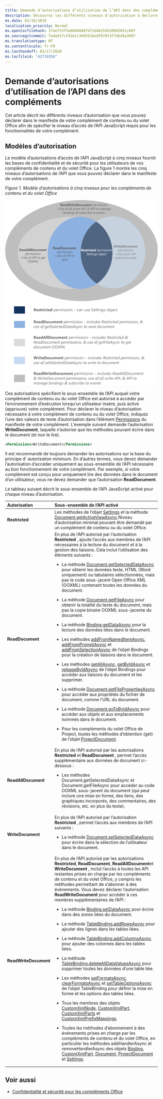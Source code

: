 ```yaml
---
title: Demande d’autorisations d’utilisation de l’API dans des compléments
description: Découvrez les différents niveaux d’autorisation à déclarer dans le manifeste d’un complément de contenu ou de volet de tâches pour spécifier le niveau d’accès de l’API JavaScript.
ms.date: 03/19/2019
localization_priority: Normal
ms.openlocfilehash: 37aef33f5e86460d8f471dd4253b309d2051c097
ms.sourcegitcommit: fa4e81fcf41b1c39d5516edf078f3ffdbd4a3997
ms.translationtype: MT
ms.contentlocale: fr-FR
ms.lasthandoff: 03/17/2020
ms.locfileid: "42719356"
---
```

# <a name="requesting-permissions-for-api-use-in-add-ins"></a>Demande d’autorisations d’utilisation de l’API dans des compléments

Cet article décrit les différents niveaux d’autorisation que vous pouvez déclarer dans le manifeste de votre complément de contenu ou du volet Office afin de spécifier le niveau d’accès de l’API JavaScript requis pour les fonctionnalités de votre complément. 

## <a name="permissions-model"></a>Modèles d’autorisation

Le modèle d’autorisations d’accès de l’API JavaScript à cinq niveaux fournit les bases de confidentialité et de sécurité pour les utilisateurs de vos compléments de contenu et du volet Office. La figure 1 montre les cinq niveaux d’autorisations de l’API que vous pouvez déclarer dans le manifeste de votre complément.

*Figure 1. Modèle d’autorisations à cinq niveaux pour les compléments de contenu et du volet Office*

![Niveaux d’autorisations des applications de volet de tâches](../images/office15-app-sdk-task-pane-app-permission.png)

Ces autorisations spécifient le sous-ensemble de l’API auquel votre complément de contenu ou du volet Office est autorisé à accéder par l’environnement d’exécution lorsqu’un utilisateur insère, puis active (approuve) votre complément. Pour déclarer le niveau d’autorisation nécessaire à votre complément de contenu ou du volet Office, indiquez l’une des valeurs de texte d’autorisation dans l’élément [Permissions](../reference/manifest/permissions.md) du manifeste de votre complément. L’exemple suivant demande l’autorisation **WriteDocument**, laquelle n’autorise que les méthodes pouvant écrire dans le document (et non le lire).

```XML
<Permissions>WriteDocument</Permissions>
```

Il est recommandé de toujours demander les autorisations sur la base du principe d’ _autorisation minimum_. En d’autres termes, vous devez demander l’autorisation d’accéder uniquement au sous-ensemble de l’API nécessaire au bon fonctionnement de votre complément. Par exemple, si votre complément est conçu pour uniquement lire des données dans le document d’un utilisateur, vous ne devez demander que l’autorisation **ReadDocument**.

Le tableau suivant décrit le sous-ensemble de l’API JavaScript activé pour chaque niveau d’autorisation.

|**Autorisation**|**Sous-ensemble de l’API activé**|
|:-----|:-----|
|**Restricted**|Les méthodes de l’objet [Settings](/javascript/api/office/office.settings) et la méthode [Document.getActiveViewAsync](/javascript/api/office/office.document#getactiveviewasync-options--callback-).Niveau d’autorisation minimal pouvant être demandé par un complément de contenu ou du volet Office.|
|**ReadDocument**|En plus de l’API autorisé par l’autorisation **Restricted** , ajoute l’accès aux membres de l’API nécessaires à la lecture du document et à la gestion des liaisons. Cela inclut l’utilisation des éléments suivants :<br/><ul><li>La méthode <a href="/javascript/api/office/office.document#getselecteddataasync-coerciontype--options--callback-" target="_blank">Document.getSelectedDataAsync</a> pour obtenir les données texte, HTML (Word uniquement) ou tabulaires sélectionnées, mais pas le code sous-jacent Open Office XML (OOXML) contenant toutes les données du document.</p></li><li><p>La méthode <a href="/javascript/api/office/office.document#getfileasync-filetype--options--callback-" target="_blank">Document.getFileAsync</a> pour obtenir la totalité du texte du document, mais pas la copie binaire OOXML sous-jacente du document.</p></li><li><p>La méthode <a href="/javascript/api/office/office.binding#getdataasync-options--callback-" target="_blank">Binding.getDataAsync</a> pour la lecture des données liées dans le document.</p></li><li><p>Les méthodes <a href="/javascript/api/office/office.bindings#addfromnameditemasync-itemname--bindingtype--options--callback-" target="_blank">addFromNamedItemAsync</a>, <a href="/javascript/api/office/office.bindings#addfrompromptasync-bindingtype--options--callback-" target="_blank">addFromPromptAsync</a> et <a href="/javascript/api/office/office.bindings#addfromselectionasync-bindingtype--options--callback-" target="_blank">addFromSelectionAsync</a> de l’objet <span class="keyword">Bindings</span> pour la création de liaisons dans le document.</p></li><li><p>Les méthodes <a href="/javascript/api/office/office.bindings#getallasync-options--callback-" target="_blank">getAllAsync</a>, <a href="/javascript/api/office/office.bindings#getbyidasync-id--options--callback-" target="_blank">getByIdAsync</a> et <a href="/javascript/api/office/office.bindings#releasebyidasync-id--options--callback-" target="_blank">releaseByIdAsync</a> de l’objet <span class="keyword">Bindings</span> pour accéder aux liaisons du document et les supprimer.</p></li><li><p>La méthode <a href="/javascript/api/office/office.document#getfilepropertiesasync-options--callback-" target="_blank">Document.getFilePropertiesAsync</a> pour accéder aux propriétés du fichier de document, comme l’URL du document.</p></li><li><p>La méthode <a href="/javascript/api/office/office.document#gotobyidasync-id--gototype--options--callback-" target="_blank">Document.goToByIdAsync</a> pour accéder aux objets et aux emplacements nommés dans le document.</p></li><li><p>Pour les compléments du volet Office de Project, toutes les méthodes d’obtention (get) de l’objet <a href="/javascript/api/office/office.document" target="_blank">ProjectDocument</a>. </p></li></ul>|
|**ReadAllDocument**|En plus de l’API autorisé par les autorisations **Restricted** et **ReadDocument** , permet l’accès supplémentaire aux données de document ci-dessous :<br/><ul><li><p>Les méthodes <span class="keyword">Document.getSelectedDataAsync</span> et <span class="keyword">Document.getFileAsync</span> pour accéder au code OOXML sous-jacent du document (qui peut inclure une mise en forme, des liens, des graphiques incorporés, des commentaires, des révisions, etc. en plus du texte).</p></li></ul>|
|**WriteDocument**|En plus de l’API autorisé par l’autorisation **Restricted** , permet l’accès aux membres de l’API suivants :<br/><ul><li><p>La méthode <a href="/javascript/api/office/office.document#setselecteddataasync-data--options--callback-" target="_blank">Document.setSelectedDataAsync</a> pour écrire dans la sélection de l’utilisateur dans le document.</p></li></ul>|
|**ReadWriteDocument**|En plus de l’API autorisé par les autorisations **Restricted**, **ReadDocument**, **ReadAllDocument**et **WriteDocument** , inclut l’accès à toutes les API restantes prises en charge par les compléments de contenu et du volet Office, y compris les méthodes permettant de s’abonner à des événements. Vous devez déclarer l’autorisation **ReadWriteDocument** pour accéder à ces membres supplémentaires de l’API :<br/><ul><li><p>La méthode <a href="/javascript/api/office/office.binding#setdataasync-data--options--callback-" target="_blank">Binding.setDataAsync</a> pour écrire dans des zones liées du document.</p></li><li><p>La méthode <a href="/javascript/api/office/office.tablebinding#addrowsasync-rows--options--callback-" target="_blank">TableBinding.addRowsAsync</a> pour ajouter des lignes dans les tables liées.</p></li><li><p>La méthode <a href="/javascript/api/office/office.tablebinding#addcolumnsasync-tabledata--options--callback-" target="_blank">TableBinding.addColumnsAsync</a> pour ajouter des colonnes dans les tables liées.</p></li><li><p>La méthode <a href="/javascript/api/office/office.tablebinding#deletealldatavaluesasync-options--callback-" target="_blank">TableBinding.deleteAllDataValuesAsync</a> pour supprimer toutes les données d’une table liée.</p></li><li><p>Les méthodes <a href="/javascript/api/office/office.tablebinding#setformatsasync-cellformat--options--callback-" target="_blank">setFormatsAsync</a>, <a href="/javascript/api/office/office.tablebinding#clearformatsasync-options--callback-" target="_blank">clearFormatsAsync</a> et <a href="/javascript/api/office/office.tablebinding#settableoptionsasync-tableoptions--options--callback-" target="_blank">setTableOptionsAsync</a> de l’objet <span class="keyword">TableBinding</span> pour définir la mise en forme et les options des tables liées.</p></li><li><p>Tous les membres des objets <a href="/javascript/api/office/office.customxmlnode" target="_blank">CustomXmlNode</a>, <a href="/javascript/api/office/office.customxmlpart" target="_blank">CustomXmlPart</a>, <a href="/javascript/api/office/office.customxmlparts" target="_blank">CustomXmlParts</a> et <a href="/javascript/api/office/office.customxmlprefixmappings" target="_blank">CustomXmlPrefixMappings</a>.</p></li><li><p>Toutes les méthodes d’abonnement à des événements prises en charge par les compléments de contenu et du volet Office, en particulier les méthodes <span class="keyword">addHandlerAsync</span> et <span class="keyword">removeHandlerAsync</span> des objets <a href="/javascript/api/office/office.binding" target="_blank">Binding</a>, <a href="/javascript/api/office/office.customxmlpart" target="_blank">CustomXmlPart</a>, <a href="/javascript/api/office/office.document" target="_blank">Document</a>, <a href="/javascript/api/office/office.document" target="_blank">ProjectDocument</a> et <a href="/javascript/api/office/office.document#settings" target="_blank">Settings</a>.</p></li></ul>|

## <a name="see-also"></a>Voir aussi

- [Confidentialité et sécurité pour les compléments Office](../concepts/privacy-and-security.md)

